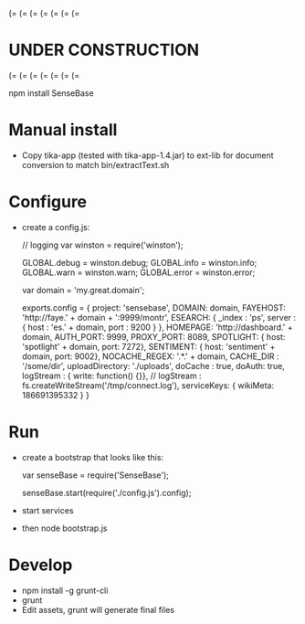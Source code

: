 
(= (= (= (= (= (= (=
# UNDER CONSTRUCTION
(= (= (= (= (= (= (=

npm install SenseBase

# Manual install

* Copy tika-app (tested with tika-app-1.4.jar) to ext-lib for document conversion to match bin/extractText.sh


# Configure

* create a config.js:

    // logging
    var winston = require('winston');

    GLOBAL.debug = winston.debug;
    GLOBAL.info = winston.info;
    GLOBAL.warn = winston.warn;
    GLOBAL.error = winston.error;

    var domain = 'my.great.domain';

    exports.config = {
      project: 'sensebase',
      DOMAIN: domain,
      FAYEHOST: 'http://faye.' + domain + ':9999/montr',
      ESEARCH: { _index : 'ps', server : { host : 'es.' + domain, port : 9200 } },
      HOMEPAGE: 'http://dashboard.' + domain,
      AUTH_PORT: 9999,
      PROXY_PORT: 8089,
      SPOTLIGHT: { host: 'spotlight' + domain, port: 7272},
      SENTIMENT: { host: 'sentiment' + domain, port: 9002},
      NOCACHE_REGEX: '.*.' + domain,
      CACHE_DIR : '/some/dir',
      uploadDirectory: './uploads',
      doCache : true,
      doAuth: true,
      logStream : { write: function() {}},
    //  logStream : fs.createWriteStream('/tmp/connect.log'),
      serviceKeys: {
        wikiMeta: 186691395332
      }
    }


# Run

* create a bootstrap that looks like this:

    var senseBase = require('SenseBase');

    senseBase.start(require('./config.js').config);

* start services

* then node bootstrap.js


# Develop

* npm install -g grunt-cli
* grunt
* Edit assets, grunt will generate final files

